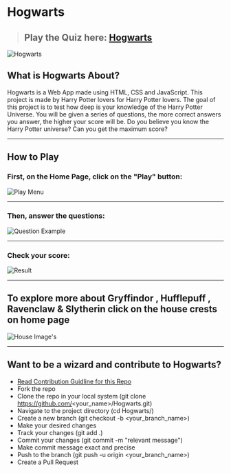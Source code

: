 # Hogwarts

> ## Play the Quiz here: [Hogwarts](https://hogwarts-quiz-app.herokuapp.com/)

![Hogwarts](./ReadmeImages/Hogwarts.png "Image Of Homepage of Hogwarts")

## What is Hogwarts About?

Hogwarts is a Web App made using HTML, CSS and JavaScript.
This project is made by Harry Potter lovers for Harry Potter lovers.
The goal of this project is to test how deep is your knowledge of the Harry Potter Universe.
You will be given a series of questions, the more correct answers you answer, the higher your score will be.
Do you believe you know the Harry Potter universe?
Can you get the maximum score?

---

## How to Play

### First, on the Home Page, click on the "Play" button:

![Play Menu](./ReadmeImages/playmenu.png "Image of Play Menu")

---

### Then, answer the questions:

![Question Example](./ReadmeImages/questionexample.png?raw=true "Image of Sample Quiz Questions")

---

### Check your score:

![Result](./ReadmeImages/end.png?raw=true "Result")

---

## To explore more about Gryffindor , Hufflepuff , Ravenclaw & Slytherin click on the house crests on home page

![House Image's](./ReadmeImages/4housesinoneimage.jpg?raw=true "House Image's")

---

## Want to be a wizard and contribute to Hogwarts?

- [Read Contribution Guidline for this Repo](https://github.com/arnav1776/Hogwarts/blob/master/CONTRIBUTING.md)
- Fork the repo
- Clone the repo in your local system (git clone https://github.com/<your_name>/Hogwarts.git)
- Navigate to the project directory (cd Hogwarts/)
- Create a new branch (git checkout -b <your_branch_name>)
- Make your desired changes
- Track your changes (git add .)
- Commit your changes (git commit -m "relevant message")
- Make commit message exact and precise
- Push to the branch (git push -u origin <your_branch_name>)
- Create a Pull Request
